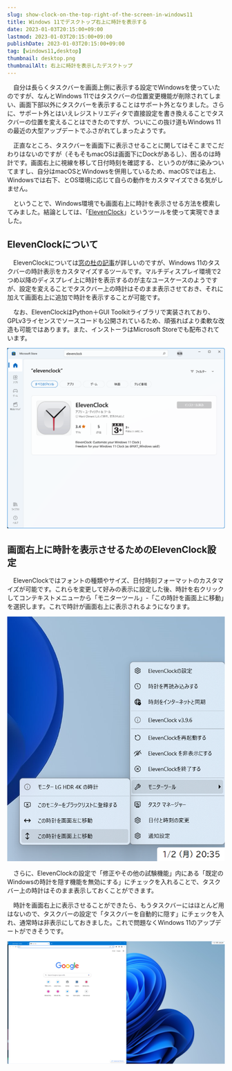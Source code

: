 ```yaml
---
slug: show-clock-on-the-top-right-of-the-screen-in-windows11
title: Windows 11でデスクトップ右上に時計を表示する
date: 2023-01-03T20:15:00+09:00
lastmod: 2023-01-03T20:15:00+09:00
publishDate: 2023-01-03T20:15:00+09:00
tag: [windows11,desktop]
thumbnail: desktop.png
thumbnailAlt: 右上に時計を表示したデスクトップ
---
```


　自分は長らくタスクバーを画面上側に表示する設定でWindowsを使っていたのですが、なんとWindows 11ではタスクバーの位置変更機能が削除されてしまい、画面下部以外にタスクバーを表示することはサポート外となりました。さらに、サポート外とはいえレジストリエディタで直接設定を書き換えることでタスクバーの位置を変えることはできたのですが、ついにこの抜け道もWindows 11の最近の大型アップデートでふさがれてしまったようです。

　正直なところ、タスクバーを画面下に表示させることに関してはそこまでこだわりはないのですが（そもそもmacOSは画面下にDockがあるし）、困るのは時計です。画面右上に視線を移して日付時刻を確認する、というのが体に染みついてますし、自分はmacOSとWindowsを併用しているため、macOSでは右上、Windowsでは右下、とOS環境に応じて自らの動作をカスタマイズできる気がしません。

　ということで、Windows環境でも画面右上に時計を表示させる方法を模索してみました。結論としては、「[ElevenClock](https://github.com/marticliment/ElevenClock)」というツールを使って実現できました。


## ElevenClockについて

　ElevenClockについては[窓の杜の記事](https://forest.watch.impress.co.jp/docs/news/1392417.html)が詳しいのですが、Windows 11のタスクバーの時計表示をカスタマイズするツールです。マルチディスプレイ環境で2つめ以降のディスプレイ上に時計を表示するのが主なユースケースのようですが、設定を変えることでタスクバー上の時計はそのまま表示させておき、それに加えて画面右上に追加で時計を表示することが可能です。

　なお、ElevenClockはPython＋GUI Toolkitライブラリで実装されており、GPLv3ライセンスでソースコードも公開されているため、頑張ればより柔軟な改造も可能ではあります。また、インストーラはMicrosoft Storeでも配布されています。

![Microsoft StoreのElevenClock検索結果](elevenclock.png)

## 画面右上に時計を表示させるためのElevenClock設定

　ElevenClockではフォントの種類やサイズ、日付時刻フォーマットのカスタマイズが可能です。これらを変更して好みの表示に設定した後、時計を右クリックしてコンテキストメニューから「モニターツール」-「この時計を画面上に移動」を選択します。これで時計が画面右上に表示されるようになります。

![時計を画面上部に表示させる設定はElevenClockの設定とは別の場所にある](setting.png)

　さらに、ElevenClockの設定で「修正やその他の試験機能」内にある「既定のWindowsの時計を隠す機能を無効にする」にチェックを入れることで、タスクバー上の時計はそのまま表示しておくことができます。



　時計を画面右上に表示させることができたら、もうタスクバーにはほとんど用はないので、タスクバーの設定で「タスクバーを自動的に隠す」にチェックを入れ、通常時は非表示にしておきました。これで問題なくWindows 11のアップデートができそうです。

![完成したデスクトップ](desktop.png)

